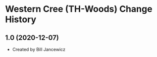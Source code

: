 Western Cree (TH-Woods) Change History
====================

1.0 (2020-12-07)
----------------
* Created by Bill Jancewicz
